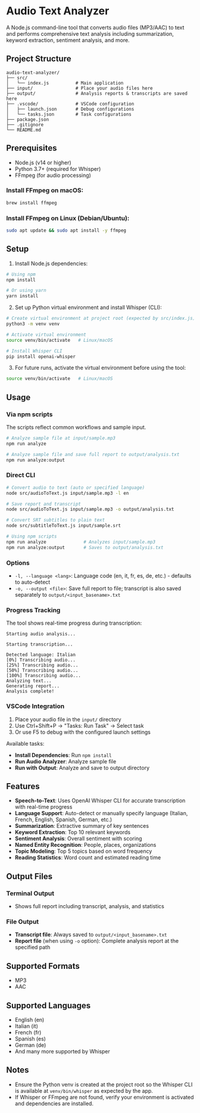 # Audio Text Analyzer

A Node.js command-line tool that converts audio files (MP3/AAC) to text and performs comprehensive text analysis including summarization, keyword extraction, sentiment analysis, and more.

## Project Structure

```
audio-text-analyzer/
├── src/
│   └── index.js          # Main application
├── input/                # Place your audio files here
├── output/               # Analysis reports & transcripts are saved here
├── .vscode/              # VSCode configuration
│   ├── launch.json       # Debug configurations
│   └── tasks.json        # Task configurations
├── package.json
├── .gitignore
└── README.md
```

## Prerequisites

- Node.js (v14 or higher)
- Python 3.7+ (required for Whisper)
- FFmpeg (for audio processing)

### Install FFmpeg on macOS:
```bash
brew install ffmpeg
```

### Install FFmpeg on Linux (Debian/Ubuntu):
```bash
sudo apt update && sudo apt install -y ffmpeg
```

## Setup

1. Install Node.js dependencies:
```bash
# Using npm
npm install

# Or using yarn
yarn install
```

2. Set up Python virtual environment and install Whisper (CLI):
```bash
# Create virtual environment at project root (expected by src/index.js)
python3 -m venv venv

# Activate virtual environment
source venv/bin/activate   # Linux/macOS

# Install Whisper CLI
pip install openai-whisper
```

3. For future runs, activate the virtual environment before using the tool:
```bash
source venv/bin/activate   # Linux/macOS
```

## Usage

### Via npm scripts
The scripts reflect common workflows and sample input.
```bash
# Analyze sample file at input/sample.mp3
npm run analyze

# Analyze sample file and save full report to output/analysis.txt
npm run analyze:output
```

### Direct CLI
```bash
# Convert audio to text (auto or specified language)
node src/audioToText.js input/sample.mp3 -l en

# Save report and transcript
node src/audioToText.js input/sample.mp3 -o output/analysis.txt

# Convert SRT subtitles to plain text
node src/subtitleToText.js input/sample.srt

# Using npm scripts
npm run analyze              # Analyzes input/sample.mp3
npm run analyze:output       # Saves to output/analysis.txt
```

### Options
- `-l, --language <lang>`: Language code (en, it, fr, es, de, etc.) - defaults to auto-detect
- `-o, --output <file>`: Save full report to file; transcript is also saved separately to `output/<input_basename>.txt`

### Progress Tracking
The tool shows real-time progress during transcription:
```
Starting audio analysis...

Starting transcription...

Detected language: Italian
[0%] Transcribing audio...
[25%] Transcribing audio...
[50%] Transcribing audio...
[100%] Transcribing audio...
Analyzing text...
Generating report...
Analysis complete!
```

### VSCode Integration

1. Place your audio file in the `input/` directory
2. Use Ctrl+Shift+P → "Tasks: Run Task" → Select task
3. Or use F5 to debug with the configured launch settings

Available tasks:
- **Install Dependencies**: Run `npm install`
- **Run Audio Analyzer**: Analyze sample file
- **Run with Output**: Analyze and save to output directory

## Features

- **Speech-to-Text**: Uses OpenAI Whisper CLI for accurate transcription with real-time progress
- **Language Support**: Auto-detect or manually specify language (Italian, French, English, Spanish, German, etc.)
- **Summarization**: Extractive summary of key sentences
- **Keyword Extraction**: Top 10 relevant keywords
- **Sentiment Analysis**: Overall sentiment with scoring
- **Named Entity Recognition**: People, places, organizations
- **Topic Modeling**: Top 5 topics based on word frequency
- **Reading Statistics**: Word count and estimated reading time

## Output Files

### Terminal Output
- Shows full report including transcript, analysis, and statistics

### File Output
- **Transcript file**: Always saved to `output/<input_basename>.txt`
- **Report file** (when using `-o` option): Complete analysis report at the specified path

## Supported Formats

- MP3
- AAC

## Supported Languages

- English (en)
- Italian (it)
- French (fr)
- Spanish (es)
- German (de)
- And many more supported by Whisper

## Notes
- Ensure the Python venv is created at the project root so the Whisper CLI is available at `venv/bin/whisper` as expected by the app.
- If Whisper or FFmpeg are not found, verify your environment is activated and dependencies are installed.
